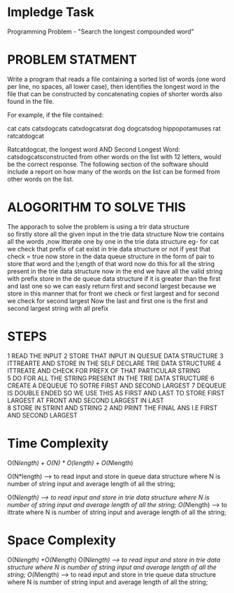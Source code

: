 # Impledge Task
Programming Problem - "Search the longest compounded word"

# PROBLEM STATMENT

Write a program that reads a file containing a sorted list of words (one word per line, no spaces, all lower case), then identifies the longest word in the file that can be constructed by concatenating copies of shorter words also found in the file.

For example, if the file contained:

   cat
   cats
   catsdogcats
   catxdogcatsrat
   dog
   dogcatsdog
   hippopotamuses
   rat
   ratcatdogcat
   
   Ratcatdogcat, the longest word AND Second Longest  Word: catsdogcatsconstructed from other words on the list with 12 letters, would be the correct response.
   The following section of the software should include a report on how many of the words on the list can be formed from other words on the list.

# ALOGORITHM TO SOLVE THIS

The apporach to solve the problem is using a trir data structure  
so firstly store all the given input in the trie data structure 
Now trie contains all the words ,now itterate one by one in the trie data structure 
eg- for cat we check that prefix of cat exist in trie data structure or not if yest that check = true
now store in the data queue structure in the form of pair to store that word and the l;ength of that word
now do this for all the string present in the trie data structure 
now in the end we have all the valid string with prefix store  in the de queue data structure 
if it is greater than the first and last one so we can easly return first and second largest  because
we store in this manner that for front we check or first largest and for second we check for second largest 
Now the last and first one is the first and second largest string with all prefix 

# STEPS

1 READ THE INPUT
2 STORE THAT INPUT IN QUESUE DATA STRUCTURE
3 ITTREARTE AND STORE IN THE SELF DECLARE TRIE DATA STRUCTURE 
4 ITTREATE AND CHECK FOR PREFX OF THAT PARTICULAR STRING                      
5 DO FOR ALL THE STRING PRESENT IN THE TRIE DATA STRUCTURE
6 CREATE A DEQUEUE TO SOTRE FIRST AND SECOND LARGEST 
7 DEQUEUE IS DOUBLE ENDED SO WE USE THIS AS FIRST AND LAST 
TO STORE FIRST LARGEST AT FRONT AND SECOND LARGEST IN LAST   
8 STORE IN STRIN1 AND STRING 2 AND PRINT THE FINAL ANS I.E FIRST AND SECOND LARGEST


# Time Complexity

O(N*length) + O(N) * O(length) + O(N*length)

O(N*length) --> to read input and store in queue data structure where N is number of string input and average length of all the string;

O(N*length) --> to read input and store in  trie data structure where N is number of string input  and average length of all the string;
O(N*length) --> to ittrate  where N is number of string input  and average length of all the string;
 


 

# Space Complexity

O(N*length) +O(N*length)
O(N*length) --> to read input and store in  trie data structure where N is number of string input  and average length of all the string;
O(N*length) --> to read input and store in  trie queue data structure where N is number of string input  and average length of all the string;
